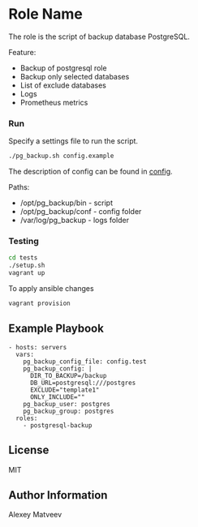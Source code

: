 Role Name
=========

The role is the script of backup database PostgreSQL.

Feature:

- Backup of postgresql role
- Backup only selected databases
- List of exclude databases
- Logs
- Prometheus metrics

### Run

Specify a settings file to run the script.

```bash
./pg_backup.sh config.example
```

The description of config can be found in [config](files/config).

Paths:

- /opt/pg_backup/bin - script
- /opt/pg_backup/conf - config folder
- /var/log/pg_backup - logs folder


### Testing

```bash
cd tests
./setup.sh
vagrant up
```

To apply ansible changes

```bash
vagrant provision
```

Example Playbook
----------------

    - hosts: servers
      vars:
        pg_backup_config_file: config.test
        pg_backup_config: |
          DIR_TO_BACKUP=/backup
          DB_URL=postgresql:///postgres
          EXCLUDE="template1"
          ONLY_INCLUDE=""
        pg_backup_user: postgres
        pg_backup_group: postgres
      roles:
        - postgresql-backup

License
-------

MIT

Author Information
------------------

Alexey Matveev

